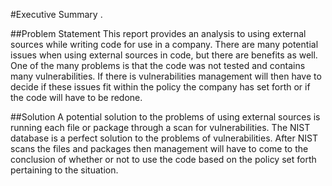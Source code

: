 #Executive Summary
.

##Problem Statement
  This report provides an analysis to using external sources while writing code for use in a company.  There are many potential issues when using external sources in code, but there are benefits as well.  One of the many problems is that the code was not tested and contains many vulnerabilities.  If there is vulnerabilities management will then have to decide if these issues fit within the policy the company has set forth or if the code will have to be redone.  

##Solution
  A potential solution to the problems of using external sources is running each file or package through a scan for vulnerabilities.  The NIST database is a perfect solution to the problems of vulnerabilities.  After NIST scans the files and packages then management will have to come to the conclusion of whether or not to use the code based on the policy set forth pertaining to the situation.
